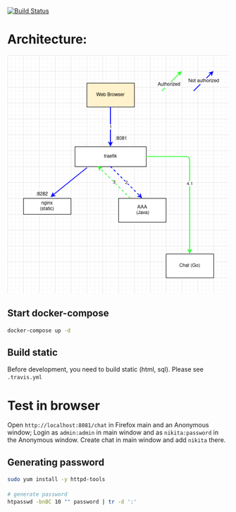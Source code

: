 [![Build Status](https://github.com/nkonev/videochat/workflows/CI%20jobs/badge.svg)](https://github.com/nkonev/videochat/actions)


# Architecture:

![Architecture](./.markdown/auth.png "Title")


## Start docker-compose
```bash
docker-compose up -d
```

## Build static
Before development, you need to build static (html, sql). Please see `.travis.yml`

# Test in browser
Open `http://localhost:8081/chat` in Firefox main and an Anonymous window;
Login as `admin:admin` in main window and as `nikita:password` in the Anonymous window.
Create chat in main window and add `nikita` there.


## Generating password
```bash
sudo yum install -y httpd-tools

# generate password
htpasswd -bnBC 10 "" password | tr -d ':'
```